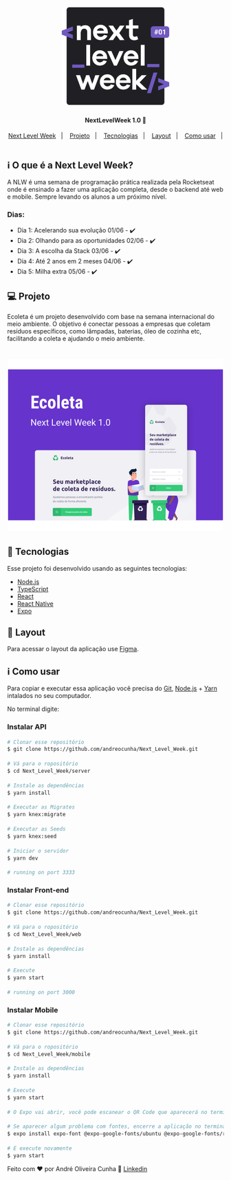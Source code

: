 <h1 align="center">
    <img alt="NextLevelWeek" title="#NextLevelWeek" src="imagens/logo.svg" width="250px" />
</h1>

<h4 align="center"> 
	NextLevelWeek 1.0 🚀
</h4>

<p align="center">
  <a href="#-nlw">Next Level Week</a>&nbsp;&nbsp;&nbsp;|&nbsp;&nbsp;&nbsp;
  <a href="#-projeto">Projeto</a>&nbsp;&nbsp;&nbsp;|&nbsp;&nbsp;&nbsp;
  <a href="#rocket-Tecnologias">Tecnologias</a>&nbsp;&nbsp;&nbsp;|&nbsp;&nbsp;&nbsp;
  <a href="#-layout">Layout</a>&nbsp;&nbsp;&nbsp;|&nbsp;&nbsp;&nbsp;
  <a href="#como-usar">Como usar</a>&nbsp;&nbsp;&nbsp;|&nbsp;&nbsp;&nbsp;
</p>

## :information_source: O que é a Next Level Week?

A NLW é uma semana de programação prática realizada pela Rocketseat onde é ensinado a fazer uma aplicação completa, 
desde o backend até web e mobile. Sempre levando os alunos a um próximo nível.

### Dias:
- Dia 1: Acelerando sua evolução 01/06 - :heavy_check_mark:
- Dia 2: Olhando para as oportunidades 02/06 - :heavy_check_mark:
- Dia 3: A escolha da Stack 03/06 - :heavy_check_mark:
- Dia 4: Até 2 anos em 2 meses 04/06 - :heavy_check_mark:
- Dia 5: Milha extra 05/06 - :heavy_check_mark:

## 💻 Projeto

Ecoleta é um projeto desenvolvido com base na semana internacional do meio ambiente.
O objetivo é conectar pessoas a empresas que coletam resíduos específicos, como lâmpadas, baterias, óleo de cozinha etc, 
facilitando a coleta e ajudando o meio ambiente.

<h1 align="center">
    <img alt="Example" title="Example" src="imagens/capa.svg" width="500px" />
</h1>


## :rocket: Tecnologias

Esse projeto foi desenvolvido usando as seguintes tecnologias:

- [Node.js][nodejs]
- [TypeScript][typescript]
- [React][reactjs]
- [React Native][rn]
- [Expo][expo]

## 🔖 Layout

Para acessar o layout da aplicação use [Figma](https://www.figma.com/file/1SxgOMojOB2zYT0Mdk28lB/).

## :information_source: Como usar

Para copiar e executar essa aplicação você precisa do [Git](https://git-scm.com), [Node.js][nodejs] + [Yarn][yarn] intalados no seu computador.

No terminal digite:

### Instalar API 

```bash
# Clonar esse repositório
$ git clone https://github.com/andreocunha/Next_Level_Week.git

# Vá para o ropositório
$ cd Next_Level_Week/server

# Instale as dependências
$ yarn install

# Executar as Migrates
$ yarn knex:migrate

# Executar as Seeds
$ yarn knex:seed

# Iniciar o servidor
$ yarn dev

# running on port 3333
```

### Instalar Front-end

```bash
# Clonar esse repositório
$ git clone https://github.com/andreocunha/Next_Level_Week.git

# Vá para o ropositório
$ cd Next_Level_Week/web

# Instale as dependências
$ yarn install

# Execute
$ yarn start

# running on port 3000
```

### Instalar Mobile

```bash
# Clonar esse repositório
$ git clone https://github.com/andreocunha/Next_Level_Week.git

# Vá para o ropositório
$ cd Next_Level_Week/mobile

# Instale as dependências
$ yarn install

# Execute
$ yarn start

# O Expo vai abrir, você pode escanear o QR Code que aparecerá no terminal ou na página web usando o app da Expo no seu celular.

# Se aparecer algum problema com fontes, encerre a aplicação no terminal "CONTROL + C", execute:
$ expo install expo-font @expo-google-fonts/ubuntu @expo-google-fonts/roboto

# E execute novamente
$ yarn start

```

Feito com ♥ por André Oliveira Cunha :wave: [Linkedin](https://www.linkedin.com/in/andr%C3%A9-oliveira-cunha-b26b3a156/)

[nodejs]: https://nodejs.org/
[typescript]: https://www.typescriptlang.org/
[expo]: https://expo.io/
[reactjs]: https://reactjs.org
[rn]: https://facebook.github.io/react-native/
[yarn]: https://yarnpkg.com/
